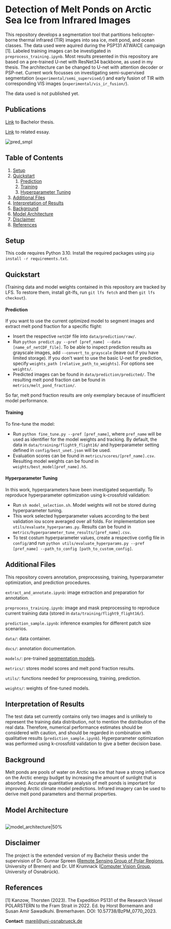 # Detection of Melt Ponds on Arctic Sea Ice from Infrared Images

This repository develops a segmentation tool that partitions helicopter-borne thermal infrared (TIR) images into sea ice, melt pond, and ocean classes. 
The data used were aquired during the PSP131 ATWAICE campaign [1]. Labeled training images can be investigated in ```preprocess_training.ipynb```.
Most results presented in this repository are based on a pre-trained U-net with ResNet34 backbone, as used in my thesis. The architecture can be changed to U-net with attention decoder or PSP-net. Current work focusses on investigating semi-supervised segmentation (```experimental/semi_supervised/```) and early fusion of TIR with corresponding VIS images (```experimental/vis_ir_fusion/```).

The data used is not published yet.

## Publications
[Link](https://seaice.uni-bremen.de/proceedings-theses-reports/) to Bachelor thesis.

[Link](https://te.ma/art/ut5cb0/reil-melting-ponds-arctic-sea/) to related essay.

![pred_smpl](https://github.com/marlens123/pond_segmentation/assets/80780236/e0298018-ea2d-44a4-9711-a00b69464980)

## Table of Contents
1. [Setup](https://github.com/marlens123/pond_segmentation/blob/main/README.md#setup)
2. [Quickstart](https://github.com/marlens123/pond_segmentation/blob/main/README.md#quickstart)
   1. [Prediction](https://github.com/marlens123/pond_segmentation/blob/main/README.md#prediction)
   2. [Training](https://github.com/marlens123/pond_segmentation/blob/main/README.md#training)
   3. [Hyperparameter Tuning](https://github.com/marlens123/pond_segmentation/blob/main/README.md#hyperparameter-tuning)
3. [Additional Files](https://github.com/marlens123/pond_segmentation/blob/main/README.md#additional-files)
4. [Interpretation of Results](https://github.com/marlens123/pond_segmentation/blob/main/README.md#interpretation-of-results)
5. [Background](https://github.com/marlens123/pond_segmentation/blob/main/README.md#background)
6. [Model Architecture](https://github.com/marlens123/pond_segmentation/blob/main/README.md#model-architecture)
9. [Disclaimer](https://github.com/marlens123/pond_segmentation/blob/main/README.md#disclaimer)
8. [References](https://github.com/marlens123/pond_segmentation/blob/main/README.md#references)

## Setup
This code requires Python 3.10. Install the required packages using ```pip install -r requirements.txt```.

## Quickstart
(Training data and model weights contained in this repository are tracked by LFS. To restore them, install git-lfs, run ```git lfs fetch``` and then ```git lfs checkout```).

#### Prediction
If you want to use the current optimized model to segment images and extract melt pond fraction for a specific flight:

- Insert the respective ```netCDF``` file into ```data/prediction/raw/```.
- Run ```python predict.py --pref [pref_name] --data [name_of_netCDF_file]```. To be able to inspect prediction results as grayscale images, add ```--convert_to_grayscale``` (leave out if you have limited storage). If you don't want to use the basic U-net for prediction, specify ```weights_path [relative_path_to_weights]```. For options see ```weights/```.
- Predicted images can be found in ```data/prediction/predicted/```. The resulting melt pond fraction can be found in ```metrics/melt_pond_fraction/```.

So far, melt pond fraction results are only exemplary because of insufficient model performance.

#### Training
To fine-tune the model:

- Run ```python fine_tune.py --pref [pref_name]```, where ```pref_name``` will be used as identifier for the model weights and tracking. By default, the data in ```data/training/flight9_flight16/``` and hyperparameter setting defined in ```config/best_unet.json``` will be used.
- Evaluation scores can be found in ```metrics/scores/[pref_name].csv```. Resulting model weights can be found in ```weights/best_model[pref_name].h5```.

#### Hyperparameter Tuning
In this work, hyperparameters have been investigated sequentially. To reproduce hyperparameter optimization using k-crossfold validation:

- Run ```sh model_selection.sh```. Model weights will not be stored during hyperparameter tuning.
- This work selected hyperparameter values according to the best validation iou score averaged over all folds. For implementation see ```utils/evaluate_hyperparams.py```. Results can be found in ```metrics/hyperparameter_tune_results/[pref_name].csv```.
- To test costum hyperparameter values, create a respective config file in ```config/```and run ```python utils/evaluate_hyperparams.py --pref [pref_name] --path_to_config [path_to_custom_config]```.

## Additional Files
This repository covers annotation, preprocessing, training, hyperparameter optimization, and prediction procedures.

```extract_and_annotate.ipynb```: image extraction and preparation for annotation.

```preprocess_training.ipynb```: image and mask preprocessing to reproduce current training data (stored in ```data/training/flight9_flight16/```).

```prediction_sample.ipynb```: inference examples for different patch size scenarios.

```data/```: data container.

```docs/```: annotation documentation.

```models/```: pre-trained [segmentation models](https://github.com/qubvel/segmentation_models).

```metrics/```: stores model scores and melt pond fraction results.

```utils/```: functions needed for preprocessing, training, prediction.

```weights/```: weights of fine-tuned models.

## Interpretation of Results
The test data set currently contains only two images and is unlikely to represent the training data distribution, not to mention the distribution of the real data. Therefore, numerical performance estimates should be considered with caution, and should be regarded in combination with qualitative results (```prediction_sample.ipynb```). Hyperparameter optimization was performed using k-crossfold validation to give a better decision base.

## Background
Melt ponds are pools of water on Arctic sea ice that have a strong influence on the Arctic energy budget by increasing the amount of sunlight that is absorbed. 
Accurate quantitative analysis of melt ponds is important for improving Arctic climate model predictions.
Infrared imagery can be used to derive melt pond parameters and thermal properties.

## Model Architecture
<img scr="https://github.com/marlens123/ponds_extended/assets/80780236/84dde17c-6ecd-4608-af7f-7be75de84729" width="200">

![model_architecture|50%](https://github.com/marlens123/ponds_extended/assets/80780236/84dde17c-6ecd-4608-af7f-7be75de84729)

## Disclaimer
The project is the extended version of my Bachelor thesis under the supervision of Dr. Gunnar Spreen ([Remote Sensing Group of Polar Regions](https://seaice.uni-bremen.de/research-group/), University of Bremen)
and Dr. Ulf Krumnack ([Computer Vision Group](https://www.ikw.uni-osnabrueck.de/en/research_groups/computer_vision.html), University of Osnabrück).

## References
[1] Kanzow, Thorsten (2023). The Expedition PS131 of the Research Vessel POLARSTERN to the
Fram Strait in 2022. Ed. by Horst Bornemann and Susan Amir Sawadkuhi. Bremerhaven. DOI: 10.57738/BzPM\_0770\_2023.

**Contact**: mareil@uni-osnabrueck.de
